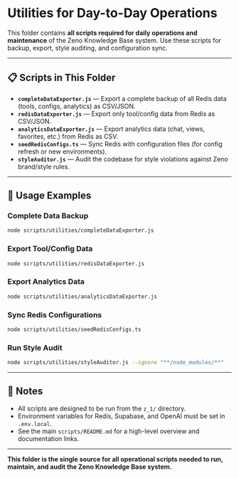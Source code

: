 # Utilities for Day-to-Day Operations

This folder contains **all scripts required for daily operations and maintenance** of the Zeno Knowledge Base system. Use these scripts for backup, export, style auditing, and configuration sync.

---

## 📋 **Scripts in This Folder**

- **`completeDataExporter.js`** — Export a complete backup of all Redis data (tools, configs, analytics) as CSV/JSON.
- **`redisDataExporter.js`** — Export only tool/config data from Redis as CSV/JSON.
- **`analyticsDataExporter.js`** — Export analytics data (chat, views, favorites, etc.) from Redis as CSV.
- **`seedRedisConfigs.ts`** — Sync Redis with configuration files (for config refresh or new environments).
- **`styleAuditor.js`** — Audit the codebase for style violations against Zeno brand/style rules.

---

## 🚀 **Usage Examples**

### **Complete Data Backup**

```bash
node scripts/utilities/completeDataExporter.js
```

### **Export Tool/Config Data**

```bash
node scripts/utilities/redisDataExporter.js
```

### **Export Analytics Data**

```bash
node scripts/utilities/analyticsDataExporter.js
```

### **Sync Redis Configurations**

```bash
node scripts/utilities/seedRedisConfigs.ts
```

### **Run Style Audit**

```bash
node scripts/utilities/styleAuditor.js --ignore "**/node_modules/**"
```

---

## 📝 **Notes**

- All scripts are designed to be run from the `z_1/` directory.
- Environment variables for Redis, Supabase, and OpenAI must be set in `.env.local`.
- See the main `scripts/README.md` for a high-level overview and documentation links.

---

**This folder is the single source for all operational scripts needed to run, maintain, and audit the Zeno Knowledge Base system.**
